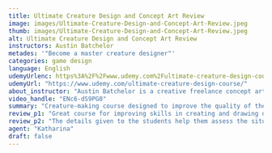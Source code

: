 ```yaml
---
title: Ultimate Creature Design and Concept Art Review
image: images/Ultimate-Creature-Design-and-Concept-Art-Review.jpeg
thumb: images/Ultimate-Creature-Design-and-Concept-Art-Review.jpeg
alt: Ultimate Creature Design and Concept Art Review
instructors: Austin Batchelor
metades: '"Become a master creature designer"'
categories: game design
language: English
udemyUrlenc: https%3A%2F%2Fwww.udemy.com%2Fultimate-creature-design-course%2F
udemyUrl: "https://www.udemy.com/ultimate-creature-design-course/"
about_instructor: "Austin Batchelor is a creative freelance concept artist and illustrator. With years of working from an animation studio and freelancing, he strives to deliver great content to his students in the most effective way possible."
video_handle: "ENc6-dS9PG0"
summary: "Creature-making course designed to improve the quality of the drawing of its students in an easy and effective way. The course explains the process of the drawing and shows the proper demonstration to the students."
review_p1: "Great course for improving skills in creating and drawing different kinds of creatures. The course is well presented and can cater to people with all kinds of level of skills in drawing. It can be accessible for novices and experienced artists who want to try a new genre of drawing. Helpful techniques are given to the students which can greatly make a difference in the quality of their drawings. The discussion was detailed and shows easy to follow demonstrations of how to draw different kinds of creature. Really informative course in designing creatures since it shows the reasoning behind some parts of the process. "
review_p2: "The details given to the students help them assess the situation before putting things to work. The course teaches its students to consider the essential aspects of creating a new creature and the things to consider before implementing it in real-life. The content structure was well-organized and explained clearly. The directions were easy to follow and the instructor makes the whole learning process to be fun and easy. Great examples are given and the instructor is really good at what he is doing and can easily share his point across. The delivery of the lesson is very engaging and have lots of valuable information for total beginners."
agent: "Katharina"
draft: false
---
```



